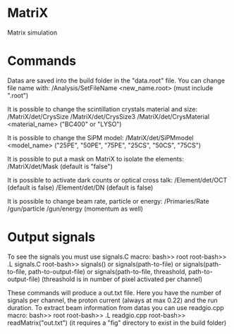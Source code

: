 # MatriX
Matrix simulation

# Commands
Datas are saved into the build folder in the "data.root" file. You can change file name with:
	/Analysis/SetFileName <new_name.root> (must include ".root")

It is possible to change the scintillation crystals material and size:
	/MatriX/det/CrysSize <newsize> <unit>
	/MatriX/det/CrysSize3 <newsizex> <newsizey> <newsizez> <unit>
	/MatriX/det/CrysMaterial <material_name> ("BC400" or "LYSO")

It is possible to change the SiPM model:
	/MatriX/det/SiPMmodel <model_name> ("25PE", "50PE", "75PE", "25CS", "50CS", "75CS")

It is possible to put a mask on MatriX to isolate the elements:
	/MatriX/det/Mask <bool> (default is "false")

It is possible to activate dark counts or optical cross talk:
	/Element/det/OCT <bool> (default is false)
	/Element/det/DN <bool>  (default is false)

It is possible to change beam rate, particle or energy:
	/Primaries/Rate <value> <unit>
	/gun/particle <particle>
	/gun/energy <energy> <unit> (momentum as well)

# Output signals
To see the signals you must use signals.C macro:
	bash>> root
	root-bash>> .L signals.C
	root-bash>> signals() or signals(path-to-file) or signals(path-to-file, path-to-output-file<no file extension>) or signals(path-to-file, threashold, path-to-output-file<no file extension>) (threashold is in number of pixel activated per channel)

These commands will produce a out.txt file. Here you have the number of signals per channel, the proton current (always at max 0.22) and the run duration. To extract beam information from datas you can use readgio.cpp macro:
	bash>> root
	root-bash>> .L readgio.cpp
	root-bash>> readMatrix("out.txt") (it requires a "fig" directory to exist in the build folder)


